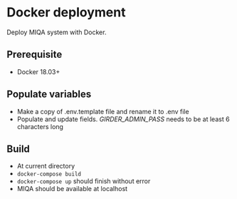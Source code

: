 # Docker deployment

Deploy MIQA system with Docker.

## Prerequisite
* Docker 18.03+

## Populate variables
* Make a copy of .env.template file and rename it to .env file
* Populate and update fields. *GIRDER_ADMIN_PASS* needs to be at least 6 characters long

## Build
* At current directory
* `docker-compose build`
* `docker-compose up` should finish without error
* MIQA should be available at localhost
